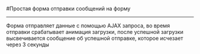 #Простая форма отправки сообщений на форму
___
Форма отправляет данные с помощью AJAX запроса, во время отправки срабатывает анимация загрузки,
после успешной загрузки высвечивается сообщение об успешной отправке, которое исчезает через 3 секунды